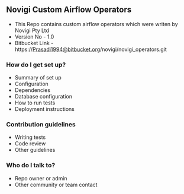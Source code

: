 

## Novigi Custom Airflow Operators ##

* This Repo contains custom airflow operators which were writen by Novigi Pty Ltd 
* Version No - 1.0
* Bitbucket Link - https://Prasadi1994@bitbucket.org/novigi/novigi_operators.git


### How do I get set up? ###

* Summary of set up
* Configuration
* Dependencies
* Database configuration
* How to run tests
* Deployment instructions

### Contribution guidelines ###

* Writing tests
* Code review
* Other guidelines

### Who do I talk to? ###

* Repo owner or admin
* Other community or team contact